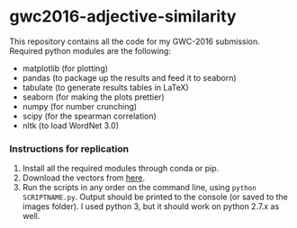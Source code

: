 # gwc2016-adjective-similarity

This repository contains all the code for my GWC-2016 submission. Required python
modules are the following:

* matplotlib (for plotting)
* pandas (to package up the results and feed it to seaborn)
* tabulate (to generate results tables in LaTeX)
* seaborn (for making the plots prettier)
* numpy (for number crunching)
* scipy (for the spearman correlation)
* nltk (to load WordNet 3.0)

### Instructions for replication

1. Install all the required modules through conda or pip.
2. Download the vectors from [here](http://clic.cimec.unitn.it/composes/materials/EN-wform.w.5.cbow.neg10.400.subsmpl.txt.gz).
3. Run the scripts in any order on the command line, using `python SCRIPTNAME.py`.
   Output should be printed to the console (or saved to the images folder).
   I used python 3, but it should work on python 2.7.x as well.
